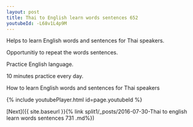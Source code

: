 ```yaml
---
layout: post
title: Thai to English learn words sentences 652 
youtubeId: -L68v1L4p9M
---
```

 
 
Helps to learn English words and sentences for Thai speakers.

Opportunitiy to repeat the words sentences. 

Practice English language. 
 
10 minutes practice every day. 
 
How to learn English words and sentences for Thai speakers 
 
{% include youtubePlayer.html id=page.youtubeId %}
 
 
[Next]({{ site.baseurl }}{% link  split1/_posts/2016-07-30-Thai to english learn words sentences 731 .md%})
 

